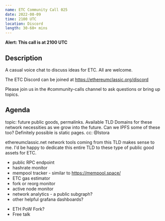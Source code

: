 ```yaml
---
name: ETC Community Call 025
date: 2022-08-09
time: 2100 UTC
location: Discord
length: 30-60+ mins
---
```


**Alert: This call is at 2100 UTC**

## Description

A casual voice chat to discuss ideas for ETC. All are welcome.

The ETC Discord can be joined at https://ethereumclassic.org/discord

Please join us in the #community-calls channel to ask questions or bring up topics.

## Agenda

topic: future public goods, permalinks. Available TLD Domains for these network necessities as we grow into the future. Can we IPFS some of these too? Definitely possible is static pages. cc: @Istora 

ethereumclassic.net network tools coming from this TLD makes sense to me. I'd be happy to dedicate this entire TLD to these type of public good assets for ETC.

+ public RPC endpoint
+ hashrate monitor
+ mempool tracker - similar to https://mempool.space/
+ ETC gas estimator 
+ fork or reorg monitor
+ active node monitor
+ network analytics - a public subgraph?
+ other helpful grafana dashboards?
- ETH PoW Fork?
- Free talk

